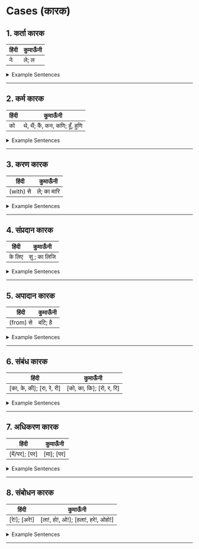 # Cases (कारक)

## 1. कर्ता कारक
हिंदी | कुमाऊँनी 
--- | --- 
ने | ले; ल

<details><summary>Example Sentences</summary>
<p>

हिंदी | कुमाऊँनी | | कुमाऊँनी 
--- | --- | --- | --- 
मैंने खाया था। | मील खैल। | | मीले खैल।
</p>
</details>

---

## 2. कर्म कारक
हिंदी | कुमाऊँनी 
--- | --- 
को | थे, थैं; कैं, कन, कणि; हूँ, हुणि

<details><summary>Example Sentences</summary>
<p>

हिंदी | कुमाऊँनी | | कुमाऊँनी 
--- | --- | --- | --- 
मुझे लग रहा है। | मीहे लागन्हे। | | मीहूं लागन्हे।
. | मीग लागन्हे। | | मी कन लागन्हे।
हमको लग रहा है। | हैमिथे लागन्हे। | | हैमि कणी लागन्हे। 
</p>
</details>

---

## 3. करण कारक
हिंदी | कुमाऊँनी 
--- | --- 
(with) से | ले; का मारि

<details><summary>Example Sentences</summary>
<p>

हिंदी | कुमाऊँनी | | कुमाऊँनी 
--- | --- | --- | --- 
चाकू से काट लिया है। | चाकू बे काटिहाली। | | चाकू बि काटिहाली।
. | चाकू ले काटिहाली। | | चाकू दगै काटिहाली।
</p>
</details>

---

## 4. संप्रदान कारक
हिंदी | कुमाऊँनी 
--- | --- 
के लिए | सु ; का लिजि

<details><summary>Example Sentences</summary>
<p>

हिंदी | कुमाऊँनी | | कुमाऊँनी 
--- | --- | --- | --- 
उनके लिए लेना है। | उनर लिजि लिन छ। | | उनर ल्हिं लिन छ।
. | उनर हूं लिन छ। | | उनर खन लिन छ।
</p>
</details>

---

## 5. अपादान कारक
हिंदी | कुमाऊँनी 
--- | --- 
(from) से | बटि; है

<details><summary>Example Sentences</summary>
<p>

हिंदी | कुमाऊँनी | | कुमाऊँनी 
--- | --- | --- | --- 
मैं कोटद्वार से आ रहा हूँ। | मी कोटद्वार बटि औन्हु। | | मी कोटद्वार बिटि औन्हु।
. | मी कोटद्वार है औन्हु। | | मी कोटद्वार बै औन्हु।
</p>
</details>

---

## 6. संबंध कारक
हिंदी | कुमाऊँनी 
--- | --- 
[का, के, की]; [रा, रे, री] | [को, का, कि]; [रो, र, रि]

<details><summary>Example Sentences</summary>
<p>

हिंदी | कुमाऊँनी | | कुमाऊँनी 
--- | --- | --- | --- 
गिरीश का घर। | गिरीशक घर। | | गिरिशौ घर।
. | गिरीशै घर। | | गिरीश को घर।
</p>
</details>

---

## 7. अधिकरण कारक
हिंदी | कुमाऊँनी 
--- | --- 
[में/पर]; [पर] | [मा]; [पर]

<details><summary>Example Sentences</summary>
<p>

हिंदी | कुमाऊँनी | | कुमाऊँनी 
--- | --- | --- | --- 
हरी घर में है। | हरी घर मा छ। | | हरी घर माणि छ।
पुस्तक मेज पर है। | पोथी मेज मल्ल छ। | | .
</p>
</details>

---

## 8. संबोधन कारक
हिंदी | कुमाऊँनी 
--- | --- 
[रे!]; [अरे!] | [ला!, हो!, ओ!]; [हला!, हरे!, ओहो!]

<details><summary>Example Sentences</summary>
<p>

हिंदी | कुमाऊँनी | | कुमाऊँनी 
--- | --- | --- | --- 
चंदू गया था रे! | चंदू गे छि ला! | | चंदू गे छि हो!
अरे! वहां मत जाना। | हला! वाँ झन जाए। | | हरे! वाँ झन जाए।
</p>
</details>

---
